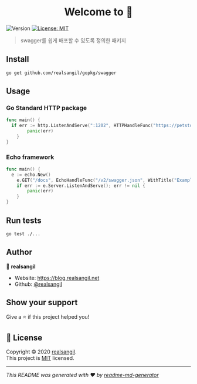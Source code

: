 <h1 align="center">Welcome to  👋</h1>
<p>
  <img alt="Version" src="https://img.shields.io/badge/version-v0.0.1-blue.svg?cacheSeconds=2592000" />
  <a href="https://github.com/realsangil/gopkg/blob/main/LICENSE" target="_blank">
    <img alt="License: MIT" src="https://img.shields.io/badge/License-MIT-yellow.svg" />
  </a>
</p>

> swagger를 쉽게 배포할 수 있도록 정의한 패키지

## Install

```sh
go get github.com/realsangil/gopkg/swagger
```

## Usage

### Go Standard HTTP package
```go
func main() {
  if err := http.ListenAndServe(":1202", HTTPHandleFunc("https://petstore.swagger.io/v2/swagger.json")); err != nil {
		panic(err)
	}
}
```

### Echo framework
```go
func main() {
  e := echo.New()
	e.GET("/docs", EchoHandleFunc("/v2/swagger.json", WithTitle("Example")))
	if err := e.Server.ListenAndServe(); err != nil {
		panic(err)
	}
}
```

## Run tests

```sh
go test ./...
```

## Author

👤 **realsangil**

* Website: https://blog.realsangil.net
* Github: [@realsangil](https://github.com/realsangil)

## Show your support

Give a ⭐️ if this project helped you!

## 📝 License

Copyright © 2020 [realsangil](https://github.com/realsangil).<br />
This project is [MIT](https://github.com/realsangil/gopkg/blob/main/LICENSE) licensed.

***
_This README was generated with ❤️ by [readme-md-generator](https://github.com/kefranabg/readme-md-generator)_